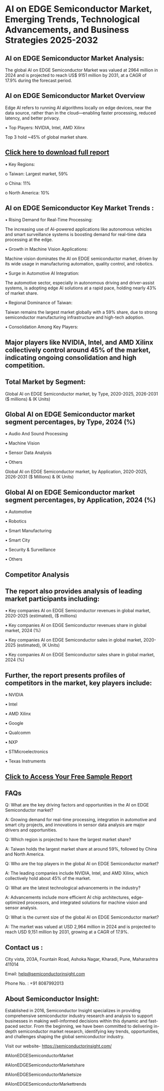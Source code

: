 AI on EDGE Semiconductor Market, Emerging Trends, Technological Advancements, and Business Strategies 2025-2032
=
AI on EDGE Semiconductor Market Analysis:
-
The global AI on EDGE Semiconductor Market was valued at 2964 million in 2024 and is projected to reach US$ 9151 million by 2031, at a CAGR of 17.9% during the forecast period.

AI on EDGE Semiconductor Market Overview
-
Edge AI refers to running AI algorithms locally on edge devices, near the data source, rather than in the cloud—enabling faster processing, reduced latency, and better privacy.

•	Top Players: NVIDIA, Intel, AMD Xilinx

Top 3 hold ~45% of global market share.

[Click here to download full report](https://semiconductorinsight.com/report/ai-on-edge-semiconductor-market-size/)
-
•	Key Regions:

o	Taiwan: Largest market, 59%

o	China: 11%

o	North America: 10%

AI on EDGE Semiconductor Key Market Trends  :
-
•	Rising Demand for Real-Time Processing:

The increasing use of AI-powered applications like autonomous vehicles and smart surveillance systems is boosting demand for real-time data processing at the edge.

•	Growth in Machine Vision Applications:

Machine vision dominates the AI on EDGE semiconductor market, driven by its wide usage in manufacturing automation, quality control, and robotics.

•	Surge in Automotive AI Integration:

The automotive sector, especially in autonomous driving and driver-assist systems, is adopting edge AI solutions at a rapid pace, holding nearly 43% of market share.

•	Regional Dominance of Taiwan:

Taiwan remains the largest market globally with a 59% share, due to strong semiconductor manufacturing infrastructure and high-tech adoption.

•	Consolidation Among Key Players:

Major players like NVIDIA, Intel, and AMD Xilinx collectively control around 45% of the market, indicating ongoing consolidation and high competition.
-
Total Market by Segment:
-
Global AI on EDGE Semiconductor market, by Type, 2020-2025, 2026-2031 ($ millions) & (K Units)

Global AI on EDGE Semiconductor market segment percentages, by Type, 2024 (%)
-
•	Audio And Sound Processing

•	Machine Vision

•	Sensor Data Analysis

•	Others

Global AI on EDGE Semiconductor market, by Application, 2020-2025, 2026-2031 ($ Millions) & (K Units)

Global AI on EDGE Semiconductor market segment percentages, by Application, 2024 (%)
-
•	Automotive

•	Robotics

•	Smart Manufacturing

•	Smart City

•	Security & Surveillance

•	Others

Competitor Analysis
-
The report also provides analysis of leading market participants including:
-
•	Key companies AI on EDGE Semiconductor revenues in global market, 2020-2025 (estimated), ($ millions)

•	Key companies AI on EDGE Semiconductor revenues share in global market, 2024 (%)

•	Key companies AI on EDGE Semiconductor sales in global market, 2020-2025 (estimated), (K Units)

•	Key companies AI on EDGE Semiconductor sales share in global market, 2024 (%)

Further, the report presents profiles of competitors in the market, key players include:
-
•	NVIDIA

•	Intel

•	AMD Xilinx

•	Google

•	Qualcomm

•	NXP

•	STMicroelectronics

•	Texas Instruments

[Click to Access Your Free Sample Report](https://semiconductorinsight.com/report/ai-on-edge-semiconductor-market-size/)
-
FAQs
-
Q: What are the key driving factors and opportunities in the AI on EDGE Semiconductor market?

A: Growing demand for real-time processing, integration in automotive and smart city projects, and innovations in sensor data analysis are major drivers and opportunities.

Q: Which region is projected to have the largest market share?

A: Taiwan holds the largest market share at around 59%, followed by China and North America.

Q: Who are the top players in the global AI on EDGE Semiconductor market?

A: The leading companies include NVIDIA, Intel, and AMD Xilinx, which collectively hold about 45% of the market.

Q: What are the latest technological advancements in the industry?

A: Advancements include more efficient AI chip architectures, edge-optimized processors, and integrated solutions for machine vision and sensor analysis.

Q: What is the current size of the global AI on EDGE Semiconductor market?

A: The market was valued at USD 2,964 million in 2024 and is projected to reach USD 9,151 million by 2031, growing at a CAGR of 17.9%.

Contact us : 
-
City vista, 203A, Fountain Road, Ashoka Nagar, Kharadi, Pune, Maharashtra 411014

Email: help@semiconductorinsight.com

Phone No. : +91 8087992013

About Semiconductor Insight:
-
Established in 2016, Semiconductor Insight specializes in providing comprehensive semiconductor industry research and analysis to support businesses in making well-informed decisions within this dynamic and fast-paced sector. From the beginning, we have been committed to delivering in-depth semiconductor market research, identifying key trends, opportunities, and challenges shaping the global semiconductor industry.

Visit our website- https://semiconductorinsight.com/

#AIonEDGESemiconductorMarket 

#AIonEDGESemiconductorMarketshare

#AIonEDGESemiconductorMarketsize

#AIonEDGESemiconductorMarkettrends 
 
 

